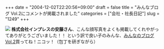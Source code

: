 +++
date = "2004-12-02T22:20:56+09:00"
draft = false
title = "みんなブログ Vol.2にコメントが掲載されました"
categories = ["会社・社長日記"]
slug = "1249"
+++

<img src="http://ieiri.jp/img/minblo.jpg">
<b>株式会社インプレスの安藤さん</b>、こんな顔写真をよくも掲載してくれやがってありがとうございました！！
という訳で良い子のみんな、<a href="http://internet.impress.co.jp/blog/minna/" target="_blank">みんなのブログ Vol.2</a>買ってね！ニコッ！（包丁を研ぎながら）
